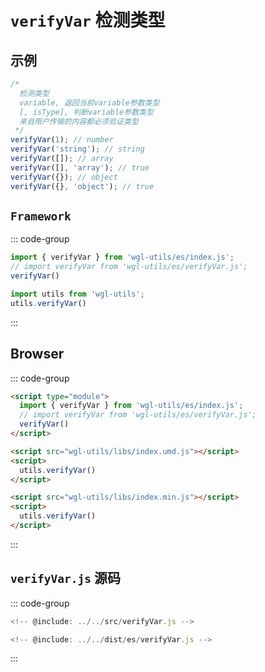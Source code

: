 # `verifyVar` 检测类型
## 示例
```js
/*
  检测类型
  variable, 返回当前variable参数类型
  [, isType], 判断variable参数类型
  来自用户传输的内容都必须验证类型
 */
verifyVar(1); // number
verifyVar('string'); // string
verifyVar([]); // array
verifyVar([], 'array'); // true
verifyVar({}); // object
verifyVar({}, 'object'); // true

```

## `Framework`
::: code-group

```js  [ESModule]
import { verifyVar } from 'wgl-utils/es/index.js';
// import verifyVar from 'wgl-utils/es/verifyVar.js';
verifyVar()
```

```js  [UMD]
import utils from 'wgl-utils';
utils.verifyVar()
```

:::

## Browser
::: code-group

```html  [ESModule]
<script type="module">
  import { verifyVar } from 'wgl-utils/es/index.js';
  // import verifyVar from 'wgl-utils/es/verifyVar.js';
  verifyVar()
</script>
```
```html  [UMD]
<script src="wgl-utils/libs/index.umd.js"></script>
<script>
  utils.verifyVar()
</script>
```
```html  [var]
<script src="wgl-utils/libs/index.min.js"></script>
<script>
  utils.verifyVar()
</script>
```
:::


##  `verifyVar.js` 源码
::: code-group

```js  [src/verifyVar.js]
<!-- @include: ../../src/verifyVar.js -->
```

```js  [dist/es/verifyVar.js]
<!-- @include: ../../dist/es/verifyVar.js -->
```
:::
